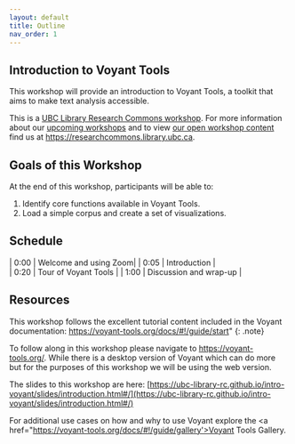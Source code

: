 ```yaml
---
layout: default
title: Outline
nav_order: 1
---
```

## Introduction to Voyant Tools

This workshop will provide an introduction to Voyant Tools, a toolkit that aims to make text analysis accessible.

This is a [UBC Library Research Commons workshop](https://researchcommons.library.ubc.ca). For more information about our [upcoming workshops](https://researchcommons.library.ubc.ca/events/) and to view [our open workshop content](https://researchcommons.library.ubc.ca/oer/) find us at https://researchcommons.library.ubc.ca.

## Goals of this Workshop

At the end of this workshop, participants will be able to:

1. Identify core functions available in Voyant Tools.
2. Load a simple corpus and create a set of visualizations.

## Schedule

| 0:00 | Welcome and using Zoom|
| 0:05 | Introduction |  
| 0:20 | Tour of Voyant Tools |
| 1:00 | Discussion and wrap-up |

## Resources

This workshop follows the excellent tutorial content included in the Voyant documentation: <a href="https://voyant-tools.org/docs/#!/guide/start">https://voyant-tools.org/docs/#!/guide/start</a>"
{: .note}

To follow along in this workshop please navigate to <a href="https://voyant-tools.org/">https://voyant-tools.org/</a>. While there is a desktop version of Voyant which can do more but for the purposes of this workshop we will be using the web version.

The slides to this workshop are here: [https://ubc-library-rc.github.io/intro-voyant/slides/introduction.html#/](https://ubc-library-rc.github.io/intro-voyant/slides/introduction.html#/)

For additional use cases on how and why to use Voyant explore the <a href="https://voyant-tools.org/docs/#!/guide/gallery'>Voyant Tools Gallery</a>.